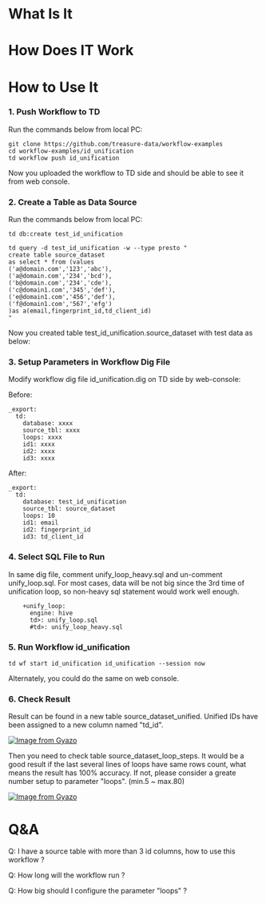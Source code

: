 # What Is It

# How Does IT Work

# How to Use It 

### 1. Push Workflow to TD 

Run the commands below from local PC:

```
git clone https://github.com/treasure-data/workflow-examples
cd workflow-examples/id_unification
td workflow push id_unification
```
Now you uploaded the workflow to TD side and should be able to see it from web console.

### 2. Create a Table as Data Source 

Run the commands below from local PC:

```
td db:create test_id_unification

td query -d test_id_unification -w --type presto "
create table source_dataset 
as select * from (values
('a@domain.com','123','abc'),
('a@domain.com','234','bcd'),
('b@domain.com','234','cde'),
('c@domain1.com','345','def'),
('e@domain1.com','456','def'),
('f@domain1.com','567','efg')
)as a(email,fingerprint_id,td_client_id)
"
```
Now you created table test_id_unification.source_dataset with test data as below:


### 3. Setup Parameters in Workflow Dig File

Modify workflow dig file id_unification.dig on TD side by web-console:

Before:

```
_export:
  td:
    database: xxxx
    source_tbl: xxxx
    loops: xxxx
    id1: xxxx
    id2: xxxx
    id3: xxxx
```
After:

```
_export:
  td:
    database: test_id_unification
    source_tbl: source_dataset
    loops: 10
    id1: email
    id2: fingerprint_id
    id3: td_client_id
```

### 4. Select SQL File to Run

In same dig file, comment unify_loop_heavy.sql and un-comment unify_loop.sql. For most cases, data will be not big since the 3rd time of unification loop, so non-heavy sql statement would work well enough.

```
    +unify_loop:
      engine: hive
      td>: unify_loop.sql
      #td>: unify_loop_heavy.sql
```

### 5. Run Workflow id_unification

```
td wf start id_unification id_unification --session now
```
Alternately, you could do the same on web console.

### 6. Check Result 

Result can be found in a new table source_dataset_unified. Unified IDs have been assigned to a new column named "td_id".

[![Image from Gyazo](https://t.gyazo.com/teams/treasure-data/ae9ef1725c495fa737000d08bf4b6cf2.png)](https://treasure-data.gyazo.com/ae9ef1725c495fa737000d08bf4b6cf2)

Then you need to check table source_dataset_loop_steps. It would be a good result if the last several lines of loops have same rows count, what means the result has 100% accuracy. If not, please consider a greate number setup to parameter "loops". (min.5 ~ max.80)

[![Image from Gyazo](https://t.gyazo.com/teams/treasure-data/f931cc76c1b7abb9464079befda69975.png)](https://treasure-data.gyazo.com/f931cc76c1b7abb9464079befda69975)




# Q&A

Q: I have a source table with more than 3 id columns, how to use this workflow ?

Q: How long will the workflow run ?

Q: How big should I configure the parameter "loops" ?

